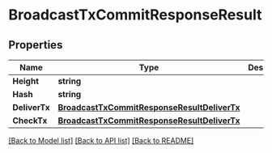 # BroadcastTxCommitResponseResult

## Properties

Name | Type | Description | Notes
------------ | ------------- | ------------- | -------------
**Height** | **string** |  | 
**Hash** | **string** |  | 
**DeliverTx** | [**BroadcastTxCommitResponseResultDeliverTx**](BroadcastTxCommitResponse_result_deliver_tx.md) |  | 
**CheckTx** | [**BroadcastTxCommitResponseResultDeliverTx**](BroadcastTxCommitResponse_result_deliver_tx.md) |  | 

[[Back to Model list]](../README.md#documentation-for-models) [[Back to API list]](../README.md#documentation-for-api-endpoints) [[Back to README]](../README.md)


